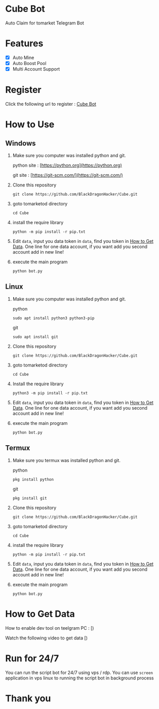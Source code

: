 # Cube Bot

Auto Claim for tomarket Telegram Bot


# Features

- [x] Auto Mine
- [x] Auto Boost Pool
- [x] Multi Account Support

# Register

Click the following url to register : [Cube Bot](https://t.me/cubesonthewater_bot/Cubes?startapp=112472-from-614976&startApp=112472-from-614976)

# How to Use

## Windows 

1. Make sure you computer was installed python and git.
   
   python site : [https://python.org](https://python.org)
   
   git site : [https://git-scm.com/](https://git-scm.com/)

2. Clone this repository
   ```shell
   git clone https://github.com/BlackDragonHacker/Cube.git
   ```

3. goto tomarketod directory
   ```
   cd Cube
   ```

4. install the require library
   ```
   python -m pip install -r pip.txt
   ```

5. Edit `data`, input you data token in `data`, find you token in [How to Get Data](#how-to-get-data). One line for one data account, if you want add you second account add in new line!

6. execute the main program 
   ```
   python bot.py
   ```

## Linux

1. Make sure you computer was installed python and git.
   
   python
   ```shell
   sudo apt install python3 python3-pip
   ```
   git
   ```shell
   sudo apt install git
   ```

2. Clone this repository
   
   ```shell
   git clone https://github.com/BlackDragonHacker/Cube.git
   ```

3. goto tomarketod directory

   ```shell
   cd Cube
   ```

4. Install the require library
   
   ```
   python3 -m pip install -r pip.txt
   ```

5. Edit `data`, input you data token in `data`, find you token in [How to Get Data](#how-to-get-data). One line for one data account, if you want add you second account add in new line!

6. execute the main program 
   ```
   python bot.py
   ```

## Termux

1. Make sure you termux was installed python and git.
   
   python
   ```
   pkg install python
   ```

   git
   ```
   pkg install git
   ```

2. Clone this repository
   ```shell
   git clone https://github.com/BlackDragonHacker/Cube.git
   ```

3. goto tomarketod directory
   ```
   cd Cube
   ```

4. install the require library
   ```
   python -m pip install -r pip.txt
   ```

5. Edit `data`, input you data token in `data`, find you token in [How to Get Data](#how-to-get-data). One line for one data account, if you want add you second account add in new line!

6. execute the main program 
   ```
   python bot.py
   ```

# How to Get Data

How to enable dev tool on teelgram PC : [)

Watch the following video to get data [)

# Run for 24/7 

You can run the script bot for 24/7 using vps / rdp. You can use `screen` application in vps linux to running the script bot in background process


# Thank you
